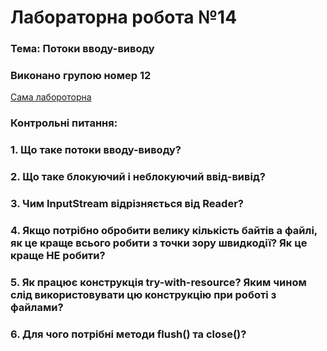 # Лабораторна робота №14
### Тема: Потоки вводу-виводу

### Виконано групою номер **12**

[Сама лабороторна](https://docs.google.com/document/d/10tv_WZJd5Mk_tKCAxWZw1BLSuN6kBXoi/edit)

### Контрольні питання:

### 1. Що таке потоки вводу-виводу?
### 2. Що таке блокуючий і неблокуючий ввід-вивід?
### 3. Чим InputStream відрізняється від Reader?
### 4. Якщо потрібно обробити велику кількість байтів а файлі, як це краще всього робити з точки зору швидкодії? Як це краще НЕ робити?
### 5. Як працює конструкція try-with-resource? Яким чином слід використовувати цю конструкцію при роботі з файлами?
### 6. Для чого потрібні методи flush() та close()?
